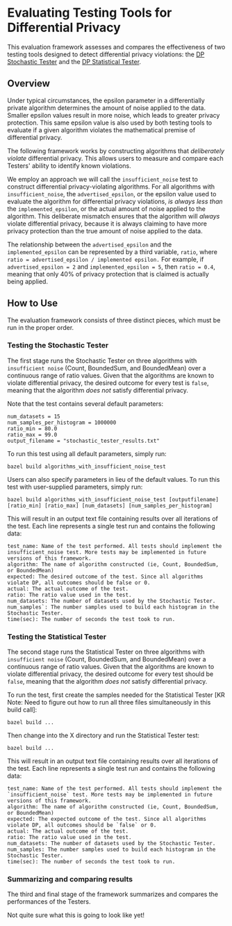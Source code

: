 # Evaluating Testing Tools for Differential Privacy

This evaluation framework assesses and compares the effectiveness of two testing tools designed to detect differential privacy violations: the [DP Stochastic Tester](https://github.com/google/differential-privacy/tree/main/cc/testing) and the [DP Statistical Tester](https://github.com/google/differential-privacy/tree/main/java/tests/com/google/privacy/differentialprivacy/statistical). 

## Overview

Under typical circumstances, the epsilon parameter in a differentially private algorithm determines the amount of noise applied to the data. Smaller epsilon values result in more noise, which leads to greater privacy protection. This same epsilon value is also used by both testing tools to evaluate if a given algorithm violates the mathematical premise of differential privacy.

The following framework works by constructing algorithms that *deliberately violate* differential privacy. This allows users to measure and compare each Testers' ability to identify known violations.

We employ an approach we will call the `insufficient_noise` test to construct differential privacy-violating algorithms. For all algorithms with `insufficient_noise`, the `advertised_epsilon`, or the epsilon value used to evaluate the algorithm for differential privacy violations, *is always less than* the `implemented_epsilon`, or the actual amount of noise applied to the algorithm. This deliberate mismatch ensures that the algorithm will *always* violate differential privacy, because it is always claiming to have more privacy protection than the true amount of noise applied to the data.

The relationship between the `advertised_epsilon` and the `implemented_epsilon` can be represented by a third variable, `ratio`, where `ratio = advertised_epsilon / implemented epsilon.` For example, if `advertised_epsilon = 2` and `implemented_epsilon = 5`, then `ratio = 0.4`, meaning that only 40% of privacy protection that is claimed is actually being applied.

## How to Use

The evaluation framework consists of three distinct pieces, which must be run in the proper order.

### Testing the Stochastic Tester

The first stage runs the Stochastic Tester on three algorithms with `insufficient noise` (Count, BoundedSum, and BoundedMean) over a continuous range of ratio values. Given that the algorithms are known to violate differential privacy, the desired outcome for every test is `false`, meaning that the algorithm *does not* satisfy differential privacy.

Note that the test contains several default parameters:

	num_datasets = 15
	num_samples_per_histogram = 1000000
	ratio_min = 80.0
	ratio_max = 99.0
	output_filename = "stochastic_tester_results.txt"

To run this test using all default parameters, simply run:

	bazel build algorithms_with_insufficient_noise_test

Users can also specify parameters in lieu of the default values. To run this test with user-supplied parameters, simply run:

	bazel build algorithms_with_insufficient_noise_test [outputfilename] [ratio_min] [ratio_max] [num_datasets] [num_samples_per_histogram]

This will result in an output text file containing results over all iterations of the test. Each line represents a single test run and contains the following data:

	test_name: Name of the test performed. All tests should implement the insufficient_noise test. More tests may be implemented in future versions of this framework.
	algorithm: The name of algorithm constructed (ie, Count, BoundedSum, or BoundedMean)
	expected: The desired outcome of the test. Since all algorithms violate DP, all outcomes should be false or 0.
	actual: The actual outcome of the test.
	ratio: The ratio value used in the test. 
	num_datasets: The number of datasets used by the Stochastic Tester.
	num_samples`: The number samples used to build each histogram in the Stochastic Tester.
	time(sec): The number of seconds the test took to run.

### Testing the Statistical Tester

The second stage runs the Statistical Tester on three algorithms with `insufficient noise` (Count, BoundedSum, and BoundedMean) over a continuous range of ratio values. Given that the algorithms are known to violate differential privacy, the desired outcome for every test should be `false`, meaning that the algorithm *does not* satisfy differential privacy.

To run the test, first create the samples needed for the Statistical Tester [KR Note: Need to figure out how to run all three files simultaneously in this build call]:

	bazel build ...

Then change into the X directory and run the Statistical Tester test:

	bazel build ...

This will result in an output text file containing results over all iterations of the test. Each line represents a single test run and contains the following data:

	test_name: Name of the test performed. All tests should implement the `insufficient_noise` test. More tests may be implemented in future versions of this framework.
	algorithm: The name of algorithm constructed (ie, Count, BoundedSum, or BoundedMean)
	expected: The expected outcome of the test. Since all algorithms violate DP, all outcomes should be `false` or 0.
	actual: The actual outcome of the test.
	ratio: The ratio value used in the test.
	num_datasets: The number of datasets used by the Stochastic Tester.
	num_samples: The number samples used to build each histogram in the Stochastic Tester.
	time(sec): The number of seconds the test took to run.

### Summarizing and comparing results

The third and final stage of the framework summarizes and compares the performances of the Testers. 

Not quite sure what this is going to look like yet!